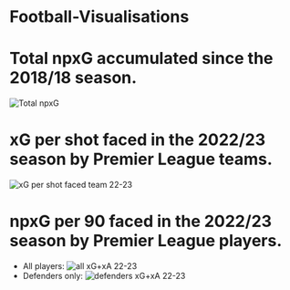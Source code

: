 # Football-Visualisations

# Total npxG accumulated since the 2018/18 season. 

![Total npxG](https://user-images.githubusercontent.com/115564650/195126237-fd04eaf6-227c-4bbb-8329-a465fe0f3c08.png)

# xG per shot faced in the 2022/23 season by Premier League teams.
![xG per shot faced team 22-23](https://user-images.githubusercontent.com/115564650/195126228-bd77d64a-9589-4f9c-afb3-04c5f9fab404.png)

# npxG per 90 faced in the 2022/23 season by Premier League players.
- All players:
![all xG+xA 22-23](https://user-images.githubusercontent.com/115564650/195126234-f29764df-1ece-44fd-8709-3849f1cd673f.png)
- Defenders only:
![defenders xG+xA 22-23](https://user-images.githubusercontent.com/115564650/195126232-53c5ce7e-a1d5-4533-8a49-46aa544c5176.png)

